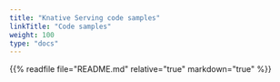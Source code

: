 ```yaml
---
title: "Knative Serving code samples"
linkTitle: "Code samples"
weight: 100
type: "docs"
---
```


{{% readfile file="README.md" relative="true" markdown="true" %}}
